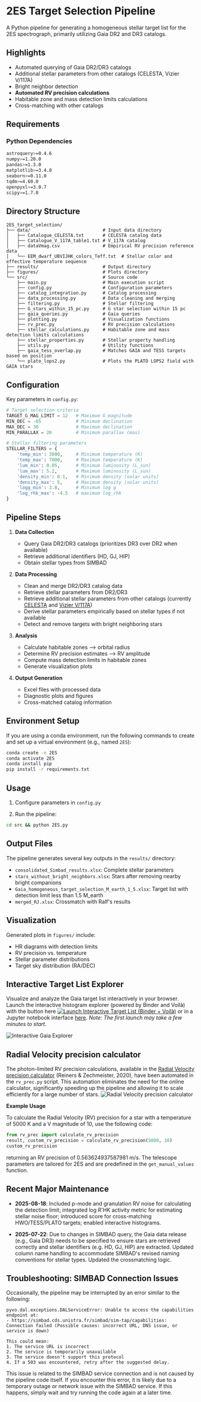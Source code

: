 # 2ES Target Selection Pipeline

A Python pipeline for generating a homogeneous stellar target list for the 2ES spectrograph, primarily utilizing Gaia DR2 and DR3 catalogs.


## Highlights

- Automated querying of Gaia DR2/DR3 catalogs
- Additional stellar parameters from other catalogs (CELESTA, Vizier V/117A)
- Bright neighbor detection
- **Automated RV precision calculations**
- Habitable zone and mass detection limits calculations
- Cross-matching with other catalogs

## Requirements

### Python Dependencies
```bash
astroquery>=0.4.6
numpy>=1.20.0
pandas>=1.3.0
matplotlib>=3.4.0
seaborn>=0.11.0
tqdm>=4.60.0
openpyxl>=3.0.7
scipy>=1.7.0
```

## Directory Structure

```
2ES_target_selection/
├── data/                           # Input data directory
│   ├── Catalogue_CELESTA.txt       # CELESTA catalog data
│   ├── Catalogue_V_117A_table1.txt # V_117A catalog
│   ├── dataVmag.csv                # Empirical RV precision reference data
│   └── EEM_dwarf_UBVIJHK_colors_Teff.txt  # Stellar color and effective temperature sequence
├── results/                        # Output directory
├── figures/                        # Plots directory
└── src/                            # Source code
    ├── main.py                     # Main execution script
    ├── config.py                   # Configuration parameters
    ├── catalog_integration.py      # Catalog processing
    ├── data_processing.py          # Data cleaning and merging
    ├── filtering.py                # Stellar filtering
    ├── G_stars_within_15_pc.py     # G star selection within 15 pc
    ├── gaia_queries.py             # Gaia queries
    ├── plotting.py                 # Visualization functions
    ├── rv_prec.py                  # RV precision calculations
    ├── stellar_calculations.py     # Habitable zone and mass detection limits calculations
    ├── stellar_properties.py       # Stellar property handling
    ├── utils.py                    # Utility functions
    ├── gaia_tess_overlap.py        # Matches GAIA and TESS targets based on position
    └── plato_lops2.py              # Plots the PLATO LOPS2 field with GAIA stars
```

## Configuration

Key parameters in `config.py`:
```python
# Target selection criteria
TARGET_G_MAG_LIMIT = 12   # Maximum G magnitude
MIN_DEC = -85             # Minimum declination
MAX_DEC = 30              # Maximum declination
MIN_PARALLAX = 20         # Minimum parallax (mas)

# Stellar filtering parameters
STELLAR_FILTERS = {
    'temp_min': 3800,     # Minimum temperature (K)
    'temp_max': 7000,     # Maximum temperature (K)
    'lum_min': 0.05,      # Minimum luminosity (L_sun)
    'lum_max': 5.2,       # Maximum luminosity (L_sun)
    'density_min': 0.1,   # Minimum density (solar units)
    'density_max': 5,     # Maximum density (solar units)
    'logg_min': 3.8,      # Minimum log g
    'log_rhk_max': -4.5   # maximum log_rhk
}
```

## Pipeline Steps

1. **Data Collection**
   - Query Gaia DR2/DR3 catalogs (prioritizes DR3 over DR2 when available)
   - Retrieve additional identifiers (HD, GJ, HIP)
   - Obtain stellar types from SIMBAD

2. **Data Processing**
   - Clean and merge DR2/DR3 catalog data
   - Retrieve stellar parameters from DR2/DR3
   - Retrieve additional stellar parameters from other catalogs (currently [CELESTA](https://ui.adsabs.harvard.edu/abs/2016yCat..51510059C/abstract) and [Vizier V/117A](https://vizier.cds.unistra.fr/viz-bin/VizieR?-source=V/117A))
   - Derive stellar parameters empirically based on stellar types if not available
   - Detect and remove targets with bright neighboring stars 

3. **Analysis**
   - Calculate habitable zones --> orbital radius
   - Determine RV precision estimates --> RV amplitude
   - Compute mass detection limits in habitable zones
   - Generate visualization plots

4. **Output Generation**
   - Excel files with processed data
   - Diagnostic plots and figures
   - Cross-matched catalog information


## Environment Setup

If you are using a conda environment, run the following commands to create and set up a virtual environment (e.g., named `2ES`):

```bash
conda create -n 2ES
conda activate 2ES
conda install pip
pip install -r requirements.txt
```

## Usage

1. Configure parameters in `config.py`

2. Run the pipeline:
```bash
cd src && python 2ES.py
```

## Output Files

The pipeline generates several key outputs in the `results/` directory:

- `consolidated_Simbad_results.xlsx`: Complete stellar parameters
- `stars_without_bright_neighbors.xlsx`: Stars after removing nearby bright companions
- `Gaia_homogeneous_target_selection_M_earth_1_5.xlsx`: Target list with detection limit less than 1.5 M_earth
- `merged_RJ.xlsx`: Crossmatch with Ralf's results

## Visualization

Generated plots in `figures/` include:
- HR diagrams with detection limits
- RV precision vs. temperature
- Stellar parameter distributions
- Target sky distribution (RA/DEC)

## Interactive Target List Explorer

Visualize and analyze the Gaia target list interactively in your browser. Launch the interactive histogram explorer (powered by Binder and Voilà) with the button here [![Launch Interactive Target List (Binder + Voilà)](https://mybinder.org/badge_logo.svg)](https://mybinder.org/v2/gh/exoplanetsdk/2ES_target_selection/main?urlpath=voila/render/notebooks/Interactive_GAIA_Histogram_Explorer.ipynb) or in a Jupyter notebook interface [here](https://mybinder.org/v2/gh/exoplanetsdk/2ES_target_selection/HEAD?urlpath=%2Fdoc%2Ftree%2Fnotebooks%2FInteractive_GAIA_Histogram_Explorer.ipynb). *Note: The first launch may take a few minutes to start.*

<img src="figures/histogram.png" alt="Interactive Gaia Explorer"/>

## Radial Velocity precision calculator

The photon-limited RV precision calculations, available in the [Radial Velocity precision calculator](http://www.astro.physik.uni-goettingen.de/research/rvprecision/) (Reiners & Zechmeister, 2020), have been automated in the `rv_prec.py` script. This automation eliminates the need for the online calculator, significantly speeding up the pipeline and allowing it to scale efficiently for a large number of stars.
![Radial Velocity precision calculator](figures/RV_tool.png)

**Example Usage**

To calculate the Radial Velocity (RV) precision for a star with a temperature of 5000 K and a V magnitude of 10, use the following code:

```python
from rv_prec import calculate_rv_precision
result, custom_rv_precision = calculate_rv_precision(5000, 10)
custom_rv_precision
```
returning an RV precision of 0.563624937587981 m/s. The telescope parameters are tailored for 2ES and are predefined in the `get_manual_values` function. 

## Recent Major Maintenance

- **2025-08-18**: Included p-mode and granulation RV noise for calculating the detection limit; integrated log R'HK activity metric for estimating stellar noise floor; introduced score for cross-matching HWO/TESS/PLATO targets; enabled interactive histograms.

- **2025-07-22**: Due to changes in SIMBAD query, the Gaia data release (e.g., Gaia DR3) needs to be specified to ensure stars are retrieved correctly and stellar identifiers (e.g. HD, GJ, HIP) are extracted. Updated column name handling to accommodate SIMBAD's revised naming conventions for stellar types. Updated the crossmatching logic. 

## Troubleshooting: SIMBAD Connection Issues

Occasionally, the pipeline may be interrupted by an error similar to the following:

```
pyvo.dal.exceptions.DALServiceError: Unable to access the capabilities endpoint at:
- https://simbad.cds.unistra.fr/simbad/sim-tap/capabilities: Connection failed (Possible causes: incorrect URL, DNS issue, or service is down)

This could mean:
1. The service URL is incorrect
2. The service is temporarily unavailable
3. The service doesn't support this protocol
4. If a 503 was encountered, retry after the suggested delay.
```

This issue is related to the SIMBAD service connection and is not caused by the pipeline code itself. If you encounter this error, it is likely due to a temporary outage or network issue with the SIMBAD service. If this happens, simply wait and try running the code again at a later time. 